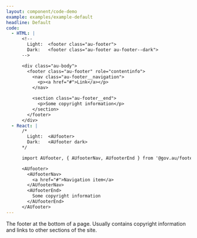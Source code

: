 ```yaml
---
layout: component/code-demo
example: examples/example-default
headline: Default
code:
  - HTML: |
      <!--
        Light:  <footer class="au-footer">
        Dark:   <footer class="au-footer au-footer--dark">
      -->

      <div class="au-body">
        <footer class="au-footer" role="contentinfo">
          <nav class="au-footer__navigation">
            <p><a href="#">Link</a></p>
          </nav>

          <section class="au-footer__end">
            <p>Some copyright information</p>
          </section>
        </footer>
      </div>
  - React: |
      /*
        Light:  <AUfooter>
        Dark:   <AUfooter dark>
      */

      import AUfooter, { AUfooterNav, AUfooterEnd } from '@gov.au/footer';

      <AUfooter>
        <AUfooterNav>
          <a href="#">Navigation item</a>
        </AUfooterNav>
        <AUfooterEnd>
          Some copyright information
        </AUfooterEnd>
      </AUfooter>
---
```


The footer at the bottom of a page. Usually contains copyright information and links to other sections of the site.

